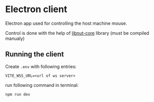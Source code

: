 # Electron client

Electron app used for controlling the host machine mouse.

Control is done with the help of [libnut-core](https://github.com/nut-tree/libnut-core) library (must be compiled manualy)

## Running the client

Create `.env` with following entries:

```
VITE_WSS_URL=<url of ws server>
```

run following command in terminal:

```
npm run dev
```
